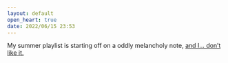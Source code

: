 ```yaml
---
layout: default
open_heart: true
date: 2022/06/15 23:53
---
```


My summer playlist is starting off on a oddly melancholy note, [and I… don’t like it.](https://m.youtube.com/watch?t=103&v=o3DalGQwBz0)

